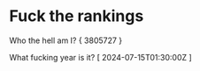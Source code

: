 # Fuck the rankings

Who the hell am I?
{ 3805727 }

What fucking year is it?
[ 2024-07-15T01:30:00Z ]
